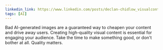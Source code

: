 ```yaml
---
linkedin_link: https://www.linkedin.com/posts/declan-chidlow_visualcontent-engagement-activity-7284369062388756481-MIO7
tags: [AI]
---
```


Bad AI-generated images are a guaranteed way to cheapen your content and drive away users. Creating high-quality visual content is essential for engaging your audience. Take the time to make something good, or don't bother at all. Quality matters.
